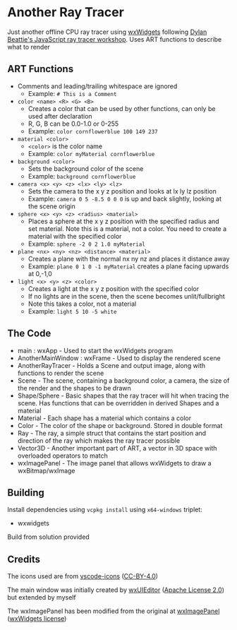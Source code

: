 # Another Ray Tracer

Just another offline CPU ray tracer using [wxWidgets](https://www.wxwidgets.org/) following [Dylan Beattie's JavaScript ray tracer workshop](https://ursatile.github.io/jsray/). Uses ART functions to describe what to render

## ART Functions

* Comments and leading/trailing whitespace are ignored
  * Example: `# This is a Comment`
* `color <name> <R> <G> <B>`
  * Creates a color that can be used by other functions, can only be used after declaration
  * R, G, B can be 0.0-1.0 or 0-255
  * Example: `color cornflowerblue 100 149 237`
* `material <color>`
  * `<color>` is the color name
  * Example: `color myMaterial cornflowerblue`
* `background <color>`
  * Sets the background color of the scene
  * Example: `background cornflowerblue`
* `camera <x> <y> <z> <lx> <ly> <lz>`
  * Sets the camera to the x y z position and looks at lx ly lz position
  * Example: `camera 0 5 -8.5 0 0 0` is up and back slightly, looking at the scene origin
* `sphere <x> <y> <z> <radius> <material>`
  * Places a sphere at the x y z position with the specified radius and set material. Note this is a material, not a color. You need to create a material with the specified color
  * Example: `sphere -2 0 2 1.0 myMaterial`
* `plane <nx> <ny> <nz> <distance> <material>`
  * Creates a plane with the normal nx ny nz and places it distance away
  * Example: `plane 0 1 0 -1 myMaterial` creates a plane facing upwards at 0,-1,0
* `light <x> <y> <z> <color>`
  * Creates a light at the x y z position with the specified color
  * If no lights are in the scene, then the scene becomes unlit/fullbright
  * Note this takes a color, not a material
  * Example: `light 5 10 -5 white`

## The Code

* main : wxApp - Used to start the wxWidgets program
* AnotherMainWindow : wxFrame - Used to display the rendered scene
* AnotherRayTracer - Holds a Scene and output image, along with functions to render the scene
* Scene - The scene, containing a background color, a camera, the size of the render and the shapes to be drawn
* Shape/Sphere - Basic shapes that the ray tracer will hit when tracing the scene. Has functions that can be overridden in derived Shapes and a material
* Material - Each shape has a material which contains a color
* Color - The color of the shape or background. Stored in double format
* Ray - The ray, a simple struct that contains the start position and direction of the ray which makes the ray tracer possible
* Vector3D - Another important part of ART, a vector in 3D space with overloaded operators to match
* wxImagePanel - The image panel that allows wxWidgets to draw a wxBitmap/wxImage

## Building

Install dependencies using `vcpkg install` using `x64-windows` triplet:
* wxwidgets

Build from solution provided

## Credits

The icons used are from [vscode-icons](https://github.com/microsoft/vscode-icons) ([CC-BY-4.0](https://github.com/microsoft/vscode-icons/blob/main/LICENSE))

The main window was initially created by [wxUIEditor](https://github.com/KeyWorksRW/wxUiEditor) ([Apache License 2.0](https://github.com/KeyWorksRW/wxUiEditor/blob/main/LICENSE)) but extended by myself

The wxImagePanel has been modified from the original at [wxImagePanel](https://github.com/tomay3000/wxImagePanel/) ([wxWidgets license](https://github.com/wxWidgets/wxWidgets/blob/master/docs/licence.txt))